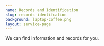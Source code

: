 ```yaml
---
name: Records and Identification
slug: records-identifcation
background: laptop-coffee.png
layout: service-page
---
```

<p>We can find information and records for you.</p>
